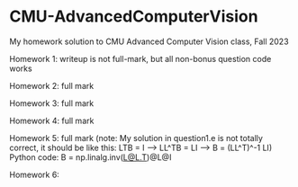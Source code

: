 # CMU-AdvancedComputerVision
My homework solution to CMU Advanced Computer Vision class, Fall 2023

Homework 1: writeup is not full-mark, but all non-bonus question code works

Homework 2: full mark

Homework 3: full mark

Homework 4: full mark

Homework 5: full mark (note: My solution in question1.e is not totally correct, it should be like this: LTB = I --> LL^TB = LI --> B = (LL^T)^-1  LI) Python code: B = np.linalg.inv(L@L.T)@L@I

Homework 6:
